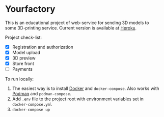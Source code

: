 # Yourfactory
This is an educational project of web-service for sending 3D models to some 3D-printing service.
Current version is available at [Heroku](https://yourfactory.herokuapp.com).

Project check-list:
- [x] Registration and authorization
- [x] Model upload
- [x] 3D preview
- [x] Store front
- [ ] Payments

To run locally:
1. The easiest way is to install [Docker](https://www.docker.com/get-started) and `docker-compose`. Also works with [Podman](https://podman.io/getting-started/) and `podman-compose`.
2. Add `.env` file to the project root with environment variables set in `docker-compose.yml`
3. `docker-compose up`